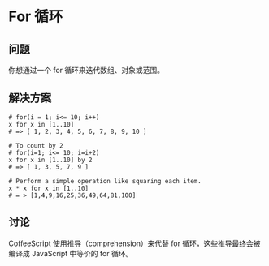 # For 循环

## 问题

你想通过一个 for 循环来迭代数组、对象或范围。

## 解决方案

```
# for(i = 1; i<= 10; i++)
x for x in [1..10]
# => [ 1, 2, 3, 4, 5, 6, 7, 8, 9, 10 ]

# To count by 2
# for(i=1; i<= 10; i=i+2)
x for x in [1..10] by 2
# => [ 1, 3, 5, 7, 9 ]

# Perform a simple operation like squaring each item.
x * x for x in [1..10]
# = > [1,4,9,16,25,36,49,64,81,100]
```

## 讨论

CoffeeScript 使用推导（comprehension）来代替 for 循环，这些推导最终会被编译成 JavaScript 中等价的 for 循环。
